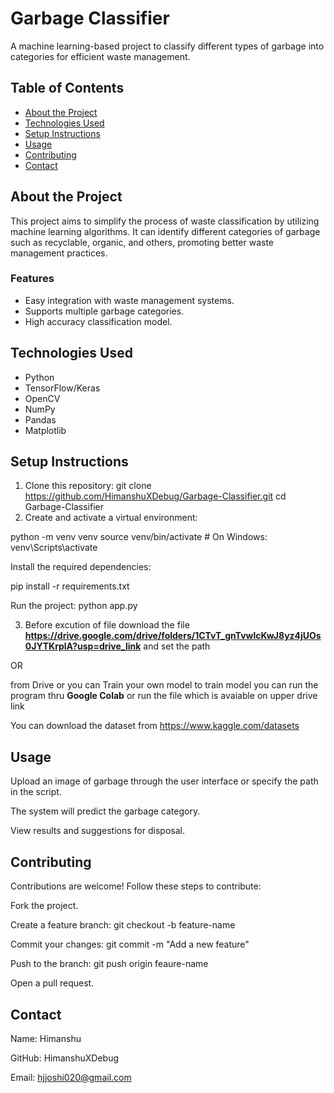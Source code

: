 # Garbage Classifier

A machine learning-based project to classify different types of garbage into categories for efficient waste management.

## Table of Contents
- [About the Project](#about-the-project)
- [Technologies Used](#technologies-used)
- [Setup Instructions](#setup-instructions)
- [Usage](#usage)
- [Contributing](#contributing)
- [Contact](#contact)


## About the Project
This project aims to simplify the process of waste classification by utilizing machine learning algorithms. It can identify different categories of garbage such as recyclable, organic, and others, promoting better waste management practices.

### Features
- Easy integration with waste management systems.
- Supports multiple garbage categories.
- High accuracy classification model.


## Technologies Used
- Python
- TensorFlow/Keras
- OpenCV
- NumPy
- Pandas
- Matplotlib


## Setup Instructions

1. Clone this repository:
   git clone https://github.com/HimanshuXDebug/Garbage-Classifier.git
   cd Garbage-Classifier
2. Create and activate a virtual environment:

python -m venv venv
source venv/bin/activate  # On Windows: venv\Scripts\activate

Install the required dependencies:

pip install -r requirements.txt

Run the project: python app.py

3. Before excution of file download the file **https://drive.google.com/drive/folders/1CTvT_gnTvwlcKwJ8yz4jUOs0JYTKrplA?usp=drive_link** and set the path

OR

from Drive or you can Train your own model to train model you can run the program thru **Google Colab** or run the file which is avaiable on upper drive link 

You can download the dataset from https://www.kaggle.com/datasets
## Usage
Upload an image of garbage through the user interface or specify the path in the script.

The system will predict the garbage category.

View results and suggestions for disposal.

## Contributing
Contributions are welcome! Follow these steps to contribute:


Fork the project.

Create a feature branch: git checkout -b feature-name

Commit your changes: git commit -m "Add a new feature"

Push to the branch: git push origin feaure-name

Open a pull request.

## Contact
Name: Himanshu

GitHub: HimanshuXDebug

Email: hjjoshi020@gmail.com
